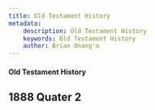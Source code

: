 ```yaml
---
title: Old Testament History
metadata:
    description: Old Testament History
    keywords: Old Testament History
    author: Brian Onang'o
---
```


#### Old Testament History

## 1888 Quater 2
